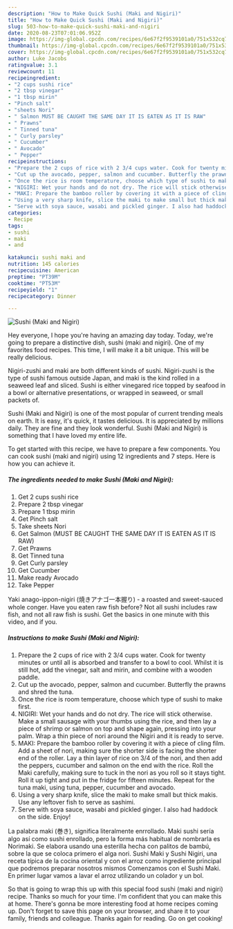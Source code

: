 ```yaml
---
description: "How to Make Quick Sushi (Maki and Nigiri)"
title: "How to Make Quick Sushi (Maki and Nigiri)"
slug: 503-how-to-make-quick-sushi-maki-and-nigiri
date: 2020-08-23T07:01:06.952Z
image: https://img-global.cpcdn.com/recipes/6e67f2f9539101a0/751x532cq70/sushi-maki-and-nigiri-recipe-main-photo.jpg
thumbnail: https://img-global.cpcdn.com/recipes/6e67f2f9539101a0/751x532cq70/sushi-maki-and-nigiri-recipe-main-photo.jpg
cover: https://img-global.cpcdn.com/recipes/6e67f2f9539101a0/751x532cq70/sushi-maki-and-nigiri-recipe-main-photo.jpg
author: Luke Jacobs
ratingvalue: 3.1
reviewcount: 11
recipeingredient:
- "2 cups sushi rice"
- "2 tbsp vinegar"
- "1 tbsp mirin"
- "Pinch salt"
- "sheets Nori"
- " Salmon MUST BE CAUGHT THE SAME DAY IT IS EATEN AS IT IS RAW"
- " Prawns"
- " Tinned tuna"
- " Curly parsley"
- " Cucumber"
- " Avocado"
- " Pepper"
recipeinstructions:
- "Prepare the 2 cups of rice with 2 3/4 cups water. Cook for twenty minutes or until all is absorbed and transfer to a bowl to cool. Whilst it is still hot, add the vinegar, salt and mirin, and combine with a wooden paddle."
- "Cut up the avocado, pepper, salmon and cucumber. Butterfly the prawns and shred the tuna."
- "Once the rice is room temperature, choose which type of sushi to make first."
- "NIGIRI: Wet your hands and do not dry. The rice will stick otherwise. Make a small sausage with your thumbs using the rice, and then lay a piece of shrimp or salmon on top and shape again, pressing into your palm. Wrap a thin piece of nori around the Nigiri and it is ready to serve."
- "MAKI: Prepare the bamboo roller by covering it with a piece of cling film. Add a sheet of nori, making sure the shorter side is facing the shorter end of the roller. Lay a thin layer of rice on 3/4 of the nori, and then add the peppers, cucumber and salmon on the end with the rice. Roll the Maki carefully, making sure to tuck in the nori as you roll so it stays tight. Roll it up tight and put in the fridge for fifteen minutes. Repeat for the tuna maki, using tuna, pepper, cucumber and avocado."
- "Using a very sharp knife, slice the maki to make small but thick makis. Use any leftover fish to serve as sashimi."
- "Serve with soya sauce, wasabi and pickled ginger. I also had haddock on the side. Enjoy!"
categories:
- Recipe
tags:
- sushi
- maki
- and

katakunci: sushi maki and 
nutrition: 145 calories
recipecuisine: American
preptime: "PT39M"
cooktime: "PT53M"
recipeyield: "1"
recipecategory: Dinner

---
```



![Sushi (Maki and Nigiri)](https://img-global.cpcdn.com/recipes/6e67f2f9539101a0/751x532cq70/sushi-maki-and-nigiri-recipe-main-photo.jpg)

Hey everyone, I hope you're having an amazing day today. Today, we're going to prepare a distinctive dish, sushi (maki and nigiri). One of my favorites food recipes. This time, I will make it a bit unique. This will be really delicious.

Nigiri-zushi and maki are both different kinds of sushi. Nigiri-zushi is the type of sushi famous outside Japan, and maki is the kind rolled in a seaweed leaf and sliced. Sushi is either vinegared rice topped by seafood in a bowl or alternative presentations, or wrapped in seaweed, or small packets of.

Sushi (Maki and Nigiri) is one of the most popular of current trending meals on earth. It is easy, it's quick, it tastes delicious. It is appreciated by millions daily. They are fine and they look wonderful. Sushi (Maki and Nigiri) is something that I have loved my entire life.


To get started with this recipe, we have to prepare a few components. You can cook sushi (maki and nigiri) using 12 ingredients and 7 steps. Here is how you can achieve it.

<!--inarticleads1-->

##### The ingredients needed to make Sushi (Maki and Nigiri):

1. Get 2 cups sushi rice
1. Prepare 2 tbsp vinegar
1. Prepare 1 tbsp mirin
1. Get Pinch salt
1. Take sheets Nori
1. Get  Salmon (MUST BE CAUGHT THE SAME DAY IT IS EATEN AS IT IS RAW)
1. Get  Prawns
1. Get  Tinned tuna
1. Get  Curly parsley
1. Get  Cucumber
1. Make ready  Avocado
1. Take  Pepper


Yaki anago-ippon-nigiri (焼きアナゴ一本握り) - a roasted and sweet-sauced whole conger. Have you eaten raw fish before? Not all sushi includes raw fish, and not all raw fish is sushi. Get the basics in one minute with this video, and if you. 

<!--inarticleads2-->

##### Instructions to make Sushi (Maki and Nigiri):

1. Prepare the 2 cups of rice with 2 3/4 cups water. Cook for twenty minutes or until all is absorbed and transfer to a bowl to cool. Whilst it is still hot, add the vinegar, salt and mirin, and combine with a wooden paddle.
1. Cut up the avocado, pepper, salmon and cucumber. Butterfly the prawns and shred the tuna.
1. Once the rice is room temperature, choose which type of sushi to make first.
1. NIGIRI: Wet your hands and do not dry. The rice will stick otherwise. Make a small sausage with your thumbs using the rice, and then lay a piece of shrimp or salmon on top and shape again, pressing into your palm. Wrap a thin piece of nori around the Nigiri and it is ready to serve.
1. MAKI: Prepare the bamboo roller by covering it with a piece of cling film. Add a sheet of nori, making sure the shorter side is facing the shorter end of the roller. Lay a thin layer of rice on 3/4 of the nori, and then add the peppers, cucumber and salmon on the end with the rice. Roll the Maki carefully, making sure to tuck in the nori as you roll so it stays tight. Roll it up tight and put in the fridge for fifteen minutes. Repeat for the tuna maki, using tuna, pepper, cucumber and avocado.
1. Using a very sharp knife, slice the maki to make small but thick makis. Use any leftover fish to serve as sashimi.
1. Serve with soya sauce, wasabi and pickled ginger. I also had haddock on the side. Enjoy!


La palabra maki (巻き), significa literalmente enrrollado. Maki sushi sería algo así como sushi enrollado, pero la forma más habitual de nombrarla es Norimaki. Se elabora usando una esterilla hecha con palitos de bambú, sobre la que se coloca primero el alga nori. Sushi Maki y Sushi Nigiri, una receta típica de la cocina oriental y con el arroz como ingrediente principal que podremos preparar nosotros mismos Comenzamos con el Sushi Maki. En primer lugar vamos a lavar el arroz utilizando un colador y un bol. 

So that is going to wrap this up with this special food sushi (maki and nigiri) recipe. Thanks so much for your time. I'm confident that you can make this at home. There's gonna be more interesting food at home recipes coming up. Don't forget to save this page on your browser, and share it to your family, friends and colleague. Thanks again for reading. Go on get cooking!
